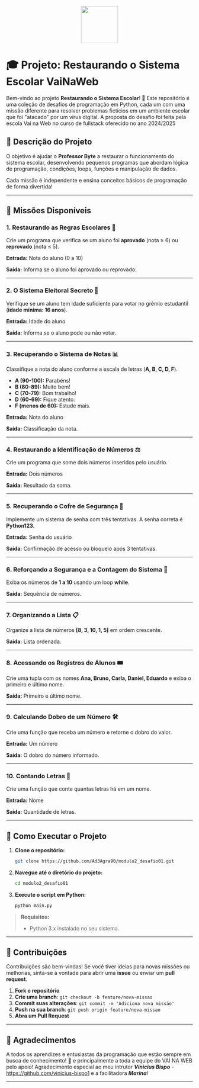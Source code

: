 <div align="center" height="100">
  <img src="https://user-images.githubusercontent.com/113947566/268516882-d58a8d39-9af4-401c-980f-f5c7bcd507bf.png" height="100">
</div>

# 🎓 Projeto: Restaurando o Sistema Escolar VaiNaWeb

Bem-vindo ao projeto **Restaurando o Sistema Escolar**! 🚀 Este repositório é uma coleção de desafios de programação em Python, cada um com uma missão diferente para resolver problemas fictícios em um ambiente escolar que foi "atacado" por um vírus digital.
A proposta do desafio foi feita pela escola Vai na Web no curso de fullstack oferecido no ano 2024/2025

## 📖 Descrição do Projeto

O objetivo é ajudar o **Professor Byte** a restaurar o funcionamento do sistema escolar, desenvolvendo pequenos programas que abordam lógica de programação, condições, loops, funções e manipulação de dados.

Cada missão é independente e ensina conceitos básicos de programação de forma divertida!

---

## 🎯 Missões Disponíveis

### 1. Restaurando as Regras Escolares 📝

Crie um programa que verifica se um aluno foi **aprovado** (nota ≥ 6) ou **reprovado** (nota ≤ 5).

**Entrada:** Nota do aluno (0 a 10)

**Saída:** Informa se o aluno foi aprovado ou reprovado.

---

### 2. O Sistema Eleitoral Secreto 📝

Verifique se um aluno tem idade suficiente para votar no grêmio estudantil (**idade mínima: 16 anos**).

**Entrada:** Idade do aluno

**Saída:** Informa se o aluno pode ou não votar.

---

### 3. Recuperando o Sistema de Notas 📊

Classifique a nota do aluno conforme a escala de letras (**A, B, C, D, F**).

- **A (90-100):** Parabéns!
- **B (80-89):** Muito bem!
- **C (70-79):** Bom trabalho!
- **D (60-69):** Fique atento.
- **F (menos de 60):** Estude mais.

**Entrada:** Nota do aluno

**Saída:** Classificação da nota.

---

### 4. Restaurando a Identificação de Números ⚖️

Crie um programa que some dois números inseridos pelo usuário.

**Entrada:** Dois números

**Saída:** Resultado da soma.

---

### 5. Recuperando o Cofre de Segurança 🔐

Implemente um sistema de senha com três tentativas. A senha correta é **Python123**.

**Entrada:** Senha do usuário

**Saída:** Confirmação de acesso ou bloqueio após 3 tentativas.

---

### 6. Reforçando a Segurança e a Contagem do Sistema 📀

Exiba os números de **1 a 10** usando um loop **while**.

**Saída:** Sequência de números.

---

### 7. Organizando a Lista 📋

Organize a lista de números **[8, 3, 10, 1, 5]** em ordem crescente.

**Saída:** Lista ordenada.

---

### 8. Acessando os Registros de Alunos 🎟️

Crie uma tupla com os nomes **Ana, Bruno, Carla, Daniel, Eduardo** e exiba o primeiro e último nome.

**Saída:** Primeiro e último nome.

---

### 9. Calculando Dobro de um Número 🛠️

Crie uma função que receba um número e retorne o dobro do valor.

**Entrada:** Um número

**Saída:** O dobro do número informado.

---

### 10. Contando Letras 🔄

Crie uma função que conte quantas letras há em um nome.

**Entrada:** Nome

**Saída:** Quantidade de letras.

---

## 🔧 Como Executar o Projeto

1. **Clone o repositório:**

   ```bash
   git clone https://github.com/Ad3Agra90/modulo2_desafio01.git
   ```

2. **Navegue até o diretório do projeto:**

   ```bash
   cd modulo2_desafio01
   ```

3. **Execute o script em Python:**

   ```bash
   python main.py
   ```

> **Requisitos:**
>
> - Python 3.x instalado no seu sistema.

---

## 🌟 Contribuições

Contribuições são bem-vindas! Se você tiver ideias para novas missões ou melhorias, sinta-se à vontade para abrir uma **issue** ou enviar um **pull request**.

1. **Fork o repositório**
2. **Crie uma branch**: `git checkout -b feature/nova-missao`
3. **Commit suas alterações**: `git commit -m 'Adiciona nova missão'`
4. **Push na sua branch**: `git push origin feature/nova-missao`
5. **Abra um Pull Request**

---

## 🙌 Agradecimentos

A todos os aprendizes e entusiastas da programação que estão sempre em busca de conhecimento! 🌟 e principalmente a toda a equipe do VAI NA WEB pelo apoio!
Agradecimento especial ao meu intrutor ***Vinicius Bispo*** - https://github.com/vinicius-bispo1 e a facilitadora ***Marina***!

---

